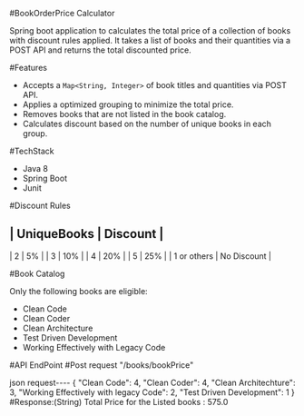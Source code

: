 #BookOrderPrice Calculator 

Spring boot application to calculates the total price of a collection of books with discount rules applied. 
It takes a list of books and their quantities via a POST API and returns the total discounted price.


#Features

- Accepts a `Map<String, Integer>` of book titles and quantities via POST API.
- Applies a optimized grouping to minimize the total price.
- Removes books that are not listed in the book catalog.
- Calculates discount based on the number of unique books in each group.


#TechStack

- Java 8
- Spring Boot
- Junit


#Discount Rules

|       UniqueBooks     |  Discount    |
------------------------------------
| 2                     | 5%           |
| 3                     | 10%          |
| 4                     | 20%          |
| 5                     | 25%          |
| 1 or others           | No Discount  |


#Book Catalog

Only the following books are eligible:

- Clean Code
- Clean Coder
- Clean Architecture
- Test Driven Development
- Working Effectively with Legacy Code


#API EndPoint
#Post request "/books/bookPrice"

json request----
{
  "Clean Code": 4,
  "Clean Coder": 4,
  "Clean Architechture": 3,
  "Working Effectively with legacy Code": 2,
  "Test Driven Development": 1
}
#Response:(String)
Total Price for the Listed books : 575.0
